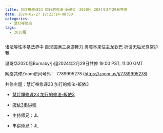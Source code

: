 ```yaml
---
title: 慧灯禅修课23 加行的修法-皈依3 -2020届 2024年2月29日共修
date: 2024-02-27 18:21:14-08:00
categories:
  - 慧灯禅修班
tags:
  - 2020届
---
```

诸法等性本基法界中 自现圆满三身游舞力
离障本来怙主龙钦巴 祈请无垢光尊常护我

温哥华2020届Burnaby小组2024年2月29日共修
19:00 PST, 11:00 GMT

网络共修Zoom房间号码： 7789995278 (<https://zoom.us/j/7789995278>)

共修主题：慧灯禅修课23 加行的修法-皈依3
* [慧灯禅修课23 加行的修法-皈依3](https://fohuifayu.com/index.php/huideng-jiangtang/chanxiuke/zen-04/2624-l17093)
* [皈依3串讲稿](/f/up/皈依-3.pptx)


* 主持师兄：JL
* 串讲师兄：JL
